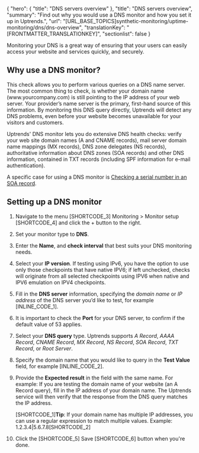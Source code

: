 {
  "hero": {
    "title": "DNS servers overview"
  },
  "title": "DNS servers overview",
  "summary": "Find out why you would use a DNS monitor and how you set it up in Uptrends.",
  "url": "[URL_BASE_TOPICS]synthetic-monitoring/uptime-monitoring/dns/dns-overview",
  "translationKey": "[FRONTMATTER_TRANSLATIONKEY]",
  "sectionlist": false
}

Monitoring your DNS is a great way of ensuring that your users can easily access your website and services quickly, and securely.

## Why use a DNS monitor?

This check allows you to perform various queries on a DNS name server. The most common thing to check, is whether your domain name (www\.yourcompany.com) is still pointing to the IP address of your web server. Your provider’s name server is the primary, first-hand source of this information. By monitoring this DNS query directly, Uptrends will detect any DNS problems, even before your website becomes unavailable for your visitors and customers.

Uptrends' DNS monitor lets you do extensive DNS health checks: verify your web site domain names (A and CNAME records), mail server domain name mappings (MX records), DNS zone delegates (NS records), authoritative information about DNS zones (SOA records) and other DNS information, contained in TXT records (including SPF information for e-mail authentication).

A specific case for using a DNS monitor is [Checking a serial number in an SOA record]([LINK_URL_1]).

## Setting up a DNS monitor

1. Navigate to the menu [SHORTCODE_3] Monitoring > Monitor setup [SHORTCODE_4] and click the + button to the right.
2. Set your monitor type to **DNS**.
3. Enter the **Name**, and **check interval** that best suits your DNS monitoring needs.
4. Select your **IP version**. If testing using IPv6, you have the option to use only those checkpoints that have native IPV6; if left unchecked, checks will originate from all selected checkpoints using IPV6 when native and IPV6 emulation on IPV4 checkpoints.
5. Fill in the **DNS server** information, specifying the *domain name* or *IP address* of the DNS server you’d like to test, for example [INLINE_CODE_1].
6. It is important to check the **Port** for your DNS server, to confirm if the default value of 53 applies.
7. Select your **DNS query** type. Uptrends supports *A Record*, *AAAA Record*, *CNAME Record*, *MX Record*, *NS Record*, *SOA Record*, *TXT Record*, or *Root Server*.
8. Specify the domain name that you would like to query in the **Test Value** field, for example [INLINE_CODE_2].
9. Provide the **Expected result** in the field with the same name.
    For example: If you are testing the domain name of your website (an A Record query), fill in the IP address of your domain name. The Uptrends service will then verify that the response from the DNS query matches the IP address.

    [SHORTCODE_1]**Tip**: If your domain name has multiple IP addresses, you can use a regular expression to match multiple values.
    Example: 1.2.3.4|5.6.7.8[SHORTCODE_2]
10.  Click the [SHORTCODE_5] Save [SHORTCODE_6] button when you're done.

